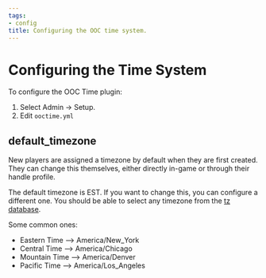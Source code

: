 ```yaml
---
tags:
- config
title: Configuring the OOC time system.
---
```

# Configuring the Time System

To configure the OOC Time plugin:

1. Select Admin -> Setup.
2. Edit `ooctime.yml`

## default_timezone

New players are assigned a timezone by default when they are first created.  They can change this themselves, either directly in-game or through their handle profile.

The default timezone is EST.  If you want to change this, you can configure a different one.  You should be able to select any timezone from the [tz database](http://en.wikipedia.org/wiki/List_of_tz_database_time_zones).

Some common ones:

* Eastern Time --> America/New_York 
* Central Time --> America/Chicago
* Mountain Time --> America/Denver
* Pacific Time --> America/Los_Angeles